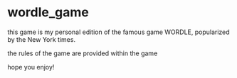 # wordle_game

this game is my personal edition of the famous game WORDLE, popularized by the New York times.

the rules of the game are provided within the game

hope you enjoy!

